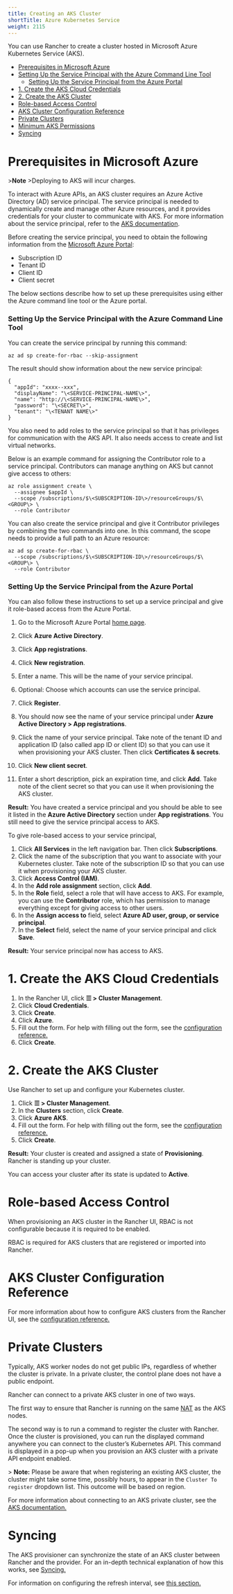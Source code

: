 ```yaml
---
title: Creating an AKS Cluster
shortTitle: Azure Kubernetes Service
weight: 2115
---
```


You can use Rancher to create a cluster hosted in Microsoft Azure Kubernetes Service (AKS).

- [Prerequisites in Microsoft Azure](#prerequisites-in-microsoft-azure)
- [Setting Up the Service Principal with the Azure Command Line Tool](#setting-up-the-service-principal-with-the-azure-command-line-tool)
  - [Setting Up the Service Principal from the Azure Portal](#setting-up-the-service-principal-from-the-azure-portal)
- [1. Create the AKS Cloud Credentials](#1-create-the-aks-cloud-credentials)
- [2. Create the AKS Cluster](#2-create-the-aks-cluster)
- [Role-based Access Control](#role-based-access-control)
- [AKS Cluster Configuration Reference](#aks-cluster-configuration-reference)
- [Private Clusters](#private-clusters)
- [Minimum AKS Permissions](#minimum-aks-permissions)
- [Syncing](#syncing)

# Prerequisites in Microsoft Azure

\>**Note**
\>Deploying to AKS will incur charges.

To interact with Azure APIs, an AKS cluster requires an Azure Active Directory (AD) service principal. The service principal is needed to dynamically create and manage other Azure resources, and it provides credentials for your cluster to communicate with AKS. For more information about the service principal, refer to the [AKS documentation](https://docs.microsoft.com/en-us/azure/aks/kubernetes-service-principal).

Before creating the service principal, you need to obtain the following information from the [Microsoft Azure Portal](https://portal.azure.com):

- Subscription ID
- Tenant ID
- Client ID
- Client secret

The below sections describe how to set up these prerequisites using either the Azure command line tool or the Azure portal.

### Setting Up the Service Principal with the Azure Command Line Tool

You can create the service principal by running this command:

```
az ad sp create-for-rbac --skip-assignment
```

The result should show information about the new service principal:
```
{
  "appId": "xxxx--xxx",
  "displayName": "\<SERVICE-PRINCIPAL-NAME\>",
  "name": "http://\<SERVICE-PRINCIPAL-NAME\>",
  "password": "\<SECRET\>",
  "tenant": "\<TENANT NAME\>"
}
```

You also need to add roles to the service principal so that it has privileges for communication with the AKS API. It also needs access to create and list virtual networks.

Below is an example command for assigning the Contributor role to a service principal. Contributors can manage anything on AKS but cannot give access to others:

```
az role assignment create \
  --assignee $appId \
  --scope /subscriptions/$\<SUBSCRIPTION-ID\>/resourceGroups/$\<GROUP\> \
  --role Contributor
```

You can also create the service principal and give it Contributor privileges by combining the two commands into one. In this command, the scope needs to provide a full path to an Azure resource:

```
az ad sp create-for-rbac \
  --scope /subscriptions/$\<SUBSCRIPTION-ID\>/resourceGroups/$\<GROUP\> \
  --role Contributor
```

### Setting Up the Service Principal from the Azure Portal

You can also follow these instructions to set up a service principal and give it role-based access from the Azure Portal.

1. Go to the Microsoft Azure Portal [home page](https://portal.azure.com).

1. Click **Azure Active Directory**.
1. Click **App registrations**.
1. Click **New registration**.
1. Enter a name. This will be the name of your service principal.
1. Optional: Choose which accounts can use the service principal.
1. Click **Register**.
1. You should now see the name of your service principal under **Azure Active Directory \> App registrations**. 
1. Click the name of your service principal. Take note of the tenant ID and application ID (also called app ID or client ID) so that you can use it when provisioning your AKS cluster. Then click **Certificates & secrets**.
1. Click **New client secret**.
1. Enter a short description, pick an expiration time, and click **Add**. Take note of the client secret so that you can use it when provisioning the AKS cluster.

**Result:** You have created a service principal and you should be able to see it listed in the **Azure Active Directory** section under **App registrations**. You still need to give the service principal access to AKS. 

To give role-based access to your service principal,

1. Click **All Services** in the left navigation bar. Then click **Subscriptions**.
1. Click the name of the subscription that you want to associate with your Kubernetes cluster. Take note of the subscription ID so that you can use it when provisioning your AKS cluster.
1. Click **Access Control (IAM)**.
1. In the **Add role assignment** section, click **Add**.
1. In the **Role** field, select a role that will have access to AKS. For example, you can use the **Contributor** role, which has permission to manage everything except for giving access to other users.
1. In the **Assign access to** field, select **Azure AD user, group, or service principal**.
1. In the **Select** field, select the name of your service principal and click **Save**.

**Result:** Your service principal now has access to AKS.

# 1. Create the AKS Cloud Credentials

1. In the Rancher UI, click **☰ \> Cluster Management**.
1. Click **Cloud Credentials**.
1. Click **Create**.
1. Click **Azure**.
1. Fill out the form. For help with filling out the form, see the [configuration reference.](https://rancher.com/docs/rancher/v2.6/en/cluster-admin/editing-clusters/aks-config-reference/#cloud-credentials)
1. Click **Create**.

# 2. Create the AKS Cluster

Use Rancher to set up and configure your Kubernetes cluster.

1. Click **☰ \> Cluster Management**.
1. In the **Clusters** section, click **Create**.
1. Click **Azure AKS**.
1. Fill out the form. For help with filling out the form, see the [configuration reference.](https://rancher.com/docs/rancher/v2.6/en/cluster-admin/editing-clusters/aks-config-reference)
1. Click **Create**.

**Result:** Your cluster is created and assigned a state of **Provisioning**. Rancher is standing up your cluster.

You can access your cluster after its state is updated to **Active**.

# Role-based Access Control
When provisioning an AKS cluster in the Rancher UI, RBAC is not configurable because it is required to be enabled.

RBAC is required for AKS clusters that are registered or imported into Rancher.

# AKS Cluster Configuration Reference

For more information about how to configure AKS clusters from the Rancher UI, see the [configuration reference.](https://rancher.com/docs/rancher/v2.6/en/cluster-admin/editing-clusters/aks-config-reference)

# Private Clusters

Typically, AKS worker nodes do not get public IPs, regardless of whether the cluster is private. In a private cluster, the control plane does not have a public endpoint.

Rancher can connect to a private AKS cluster in one of two ways.

The first way to ensure that Rancher is running on the same [NAT](https://docs.microsoft.com/en-us/azure/virtual-network/nat-overview) as the AKS nodes.

The second way is to run a command to register the cluster with Rancher. Once the cluster is provisioned, you can run the displayed command anywhere you can connect to the cluster’s Kubernetes API. This command is displayed in a pop-up when you provision an AKS cluster with a private API endpoint enabled.

\> **Note:** Please be aware that when registering an existing AKS cluster, the cluster might take some time, possibly hours, to appear in the `Cluster To register` dropdown list. This outcome will be based on region. 

For more information about connecting to an AKS private cluster, see the [AKS documentation.](https://docs.microsoft.com/en-us/azure/aks/private-clusters#options-for-connecting-to-the-private-cluster)

# Syncing

The AKS provisioner can synchronize the state of an AKS cluster between Rancher and the provider. For an in-depth technical explanation of how this works, see [Syncing.](https://rancher.com/docs/rancher/v2.6/en/cluster-admin/editing-clusters/syncing)

For information on configuring the refresh interval, see [this section.](https://rancher.com/docs/rancher/v2.6/en/cluster-admin/editing-clusters/gke-config-reference/#configuring-the-refresh-interval)
